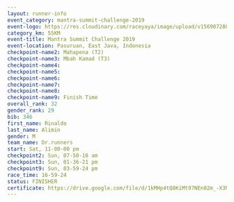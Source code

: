 ```yaml
---
layout: runner-info 
event_category: mantra-summit-challenge-2019 
event-logo: https://res.cloudinary.com/raceyaya/image/upload/v1569072809/logo/mantra-image_segrbx.jpg
category_km: 55KM 
event-title: Mantra Summit Challenge 2019 
event-location: Pasuruan, East Java, Indonesia 
checkpoint-name2: Mahapena (T2) 
checkpoint-name3: Mbah Kamad (T3) 
checkpoint-name4: 
checkpoint-name5: 
checkpoint-name6: 
checkpoint-name7: 
checkpoint-name8: 
checkpoint-name9: Finish Time
overall_rank: 32
gender_rank: 29
bib: 346
first_name: Rinaldo
last_name: Alimin
gender: M
team_name: Dr.runners
start: Sat, 11-00-00 pm
checkpoint2: Sun, 07-50-16 am
checkpoint3: Sun, 01-36-21 pm
checkpoint9: Sun, 03-59-24 pm
race_time: 16-59-24
status: FINISHER
certificate: https://drive.google.com/file/d/1kMHp4tQ8KiMt97NEn02m_-X3N97HCQoL/view?usp=sharing
---
```

